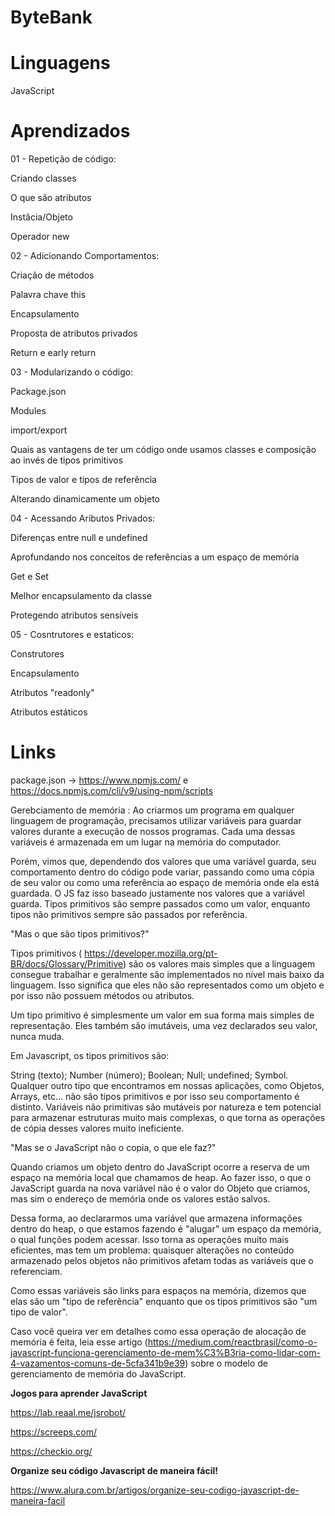 # ByteBank

# Linguagens

JavaScript

# Aprendizados

01 - Repetição de código:

Criando classes

O que são atributos

Instâcia/Objeto

Operador new

02 - Adicionando Comportamentos:

Criação de métodos

Palavra chave this

Encapsulamento

Proposta de atributos privados

Return e early return

03 - Modularizando o código:

Package.json

Modules

import/export

Quais as vantagens de ter um código onde usamos classes e composição ao invés de tipos primitivos

Tipos de valor e tipos de referência

Alterando dinamicamente um objeto

04 - Acessando Aributos Privados:

Diferenças entre null e undefined

Aprofundando nos conceitos de referências a um espaço de memória

Get e Set

Melhor encapsulamento da classe

Protegendo atributos sensíveis

05 - Cosntrutores e estaticos:

Construtores

Encapsulamento

Atributos "readonly"

Atributos estáticos



# Links

package.json -> https://www.npmjs.com/ e https://docs.npmjs.com/cli/v9/using-npm/scripts

Gerebciamento de memória :
Ao criarmos um programa em qualquer linguagem de programação, precisamos utilizar variáveis para guardar valores durante a execução de nossos programas. Cada uma dessas variáveis é armazenada em um lugar na memória do computador.

Porém, vimos que, dependendo dos valores que uma variável guarda, seu comportamento dentro do código pode variar, passando como uma cópia de seu valor ou como uma referência ao espaço de memória onde ela está guardada. O JS faz isso baseado justamente nos valores que a variável guarda. Tipos primitivos são sempre passados como um valor, enquanto tipos não primitivos sempre são passados por referência.

"Mas o que são tipos primitivos?" 

Tipos primitivos ( https://developer.mozilla.org/pt-BR/docs/Glossary/Primitive) são os valores mais simples que a linguagem consegue trabalhar e geralmente são implementados no nível mais baixo da linguagem. Isso significa que eles não são representados como um objeto e por isso não possuem métodos ou atributos.

Um tipo primitivo é simplesmente um valor em sua forma mais simples de representação. Eles também são imutáveis, uma vez declarados seu valor, nunca muda.

Em Javascript, os tipos primitivos são:

String (texto);
Number (número);
Boolean;
Null;
undefined;
Symbol.
Qualquer outro tipo que encontramos em nossas aplicações, como Objetos, Arrays, etc... não são tipos primitivos e por isso seu comportamento é distinto. Variáveis não primitivas são mutáveis por natureza e tem potencial para armazenar estruturas muito mais complexas, o que torna as operações de cópia desses valores muito ineficiente. 

"Mas se o JavaScript não o copia, o que ele faz?"

Quando criamos um objeto dentro do JavaScript ocorre a reserva de um espaço na memória local que chamamos de heap. Ao fazer isso, o que o JavaScript guarda na nova variável não é o valor do Objeto que criamos, mas sim o endereço de memória onde os valores estão salvos.

Dessa forma, ao declararmos uma variável que armazena informações dentro do heap, o que estamos fazendo é "alugar" um espaço da memória, o qual funções podem acessar. Isso torna as operações muito mais eficientes, mas tem um problema: quaisquer alterações no conteúdo armazenado pelos objetos não primitivos afetam todas as variáveis que o referenciam.

Como essas variáveis são links para espaços na memória, dizemos que elas são um "tipo de referência" enquanto que os tipos primitivos são "um tipo de valor".

Caso você queira ver em detalhes como essa operação de alocação de memória é feita, leia esse artigo (https://medium.com/reactbrasil/como-o-javascript-funciona-gerenciamento-de-mem%C3%B3ria-como-lidar-com-4-vazamentos-comuns-de-5cfa341b9e39) sobre o modelo de gerenciamento de memória do JavaScript.

**Jogos para aprender JavaScript**

https://lab.reaal.me/jsrobot/

https://screeps.com/

https://checkio.org/

**Organize seu código Javascript de maneira fácil!**

https://www.alura.com.br/artigos/organize-seu-codigo-javascript-de-maneira-facil
